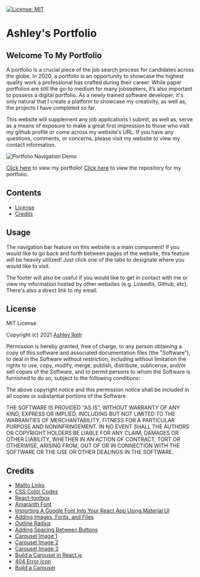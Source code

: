 [![License: MIT](https://img.shields.io/badge/License-MIT-yellow.svg)](https://opensource.org/licenses/MIT) 
# Ashley's Portfolio


## Welcome To My Portfolio

A portfolio is a crucial piece of the job search process for candidates across the globe. In 2020, a portfolio is an opportunity to showcase the highest quality work a professional has crafted during their career.
While paper portfolios are still the go-to medium for many jobseekers, it’s also important to possess a digital portfolio. As a newly trained software developer, it's only natural that I create a platform to showcase my creativity, as well as, the projects I have completed so far.

This website will supplement any job applications I submit, as well as, serve as a means of exposure to make a great first impression to those who visit my github profile or come across my website's URL. If you have any questions, comments, or concerns, please visit my website to view my contact information.

![Portfolio Navigation Demo](src/Assets/Portfolio-Demo.gif)

[Click here](https://aikeh2021.github.io/) to view my portfolio! [Click here](https://github.com/Aikeh2021/React-Portfolio) to view the repository for my portfolio.

## Contents

* [License](#license)
* [Credits](#credits)

## Usage

The navigation bar feature on this website is a main component! If you would like to go back and forth between pages of the website, this feature will be heavily utilized!
Just click one of the tabs to designate where you would like to visit. 

The footer will also be useful if you would like to get in contact with me or view my information hosted by other websites (e.g. LinkedIn, Github, etc). There's also a direct link to my  email.


## License

MIT License

Copyright (c) 2021 [Ashley Ikeh](https://github.com/Aikeh2021)

Permission is hereby granted, free of charge, to any person obtaining a copy
of this software and associated documentation files (the "Software"), to deal
in the Software without restriction, including without limitation the rights
to use, copy, modify, merge, publish, distribute, sublicense, and/or sell
copies of the Software, and to permit persons to whom the Software is
furnished to do so, subject to the following conditions:

The above copyright notice and this permission notice shall be included in all
copies or substantial portions of the Software.

THE SOFTWARE IS PROVIDED "AS IS", WITHOUT WARRANTY OF ANY KIND, EXPRESS OR
IMPLIED, INCLUDING BUT NOT LIMITED TO THE WARRANTIES OF MERCHANTABILITY,
FITNESS FOR A PARTICULAR PURPOSE AND NONINFRINGEMENT. IN NO EVENT SHALL THE
AUTHORS OR COPYRIGHT HOLDERS BE LIABLE FOR ANY CLAIM, DAMAGES OR OTHER
LIABILITY, WHETHER IN AN ACTION OF CONTRACT, TORT OR OTHERWISE, ARISING FROM,
OUT OF OR IN CONNECTION WITH THE SOFTWARE OR THE USE OR OTHER DEALINGS IN THE
SOFTWARE.

## Credits

* [Mailto Links](https://css-tricks.com/snippets/html/mailto-links/)
* [CSS Color Codes](https://www.rapidtables.com/web/css/css-color.html)
* [React-toolbox](https://github.com/react-toolbox/react-toolbox/issues/971)
* [Amaranth Font](https://fonts.google.com/specimen/Amaranth?preview.text_type=custom&sidebar.open=true&selection.family=Amaranth)
* [Importing A Google Font Into Your React App Using Material UI](https://medium.com/@weberzt/importing-a-google-font-into-your-react-app-using-material-ui-773760ded532)
* [Adding Images, Fonts, and Files](https://create-react-app.dev/docs/adding-images-fonts-and-files/)
* [Outline Radius](https://stackoverflow.com/questions/5394116/outline-radius)
* [Adding Spacing Between Buttons](http://jsfiddle.net/Simo990/dTmy6/1/)
* [Carousel Image 1](https://unsplash.com/photos/EhTcC9sYXsw)
* [Carousel Image 2](https://unsplash.com/photos/Skf7HxARcoc)
* [Carousel Image 3](https://unsplash.com/photos/rg1y72eKw6o)
* [Build a Carousel in React.js](https://www.youtube.com/watch?v=Tdpq-9XYoNM)
* [404 Error Icon](https://www.freepik.com/free-icon/error-404_878044.htm)
* [Build a Carousel](https://react-bootstrap.github.io/components/carousel/)

